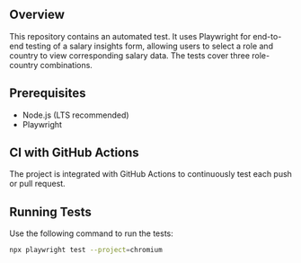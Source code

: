 ## Overview

This repository contains an automated test. It uses Playwright for end-to-end testing of a salary insights form, allowing users to select a role and country to view corresponding salary data. The tests cover three role-country combinations.

## Prerequisites

- Node.js (LTS recommended)
- Playwright

## CI with GitHub Actions

The project is integrated with GitHub Actions to continuously test each push or pull request.

## Running Tests

Use the following command to run the tests:
```sh
npx playwright test --project=chromium
```
